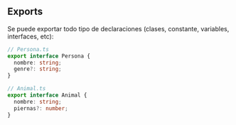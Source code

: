 ## Exports

Se puede exportar todo tipo de declaraciones (clases, constante, variables, interfaces, etc):

```ts
// Persona.ts
export interface Persona {
  nombre: string;
  genre?: string;
}
```

```ts
// Animal.ts
export interface Animal {
  nombre: string;
  piernas?: number;
}
```
